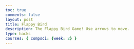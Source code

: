 ```yaml
---
toc: true
comments: false
layout: post
title: Flappy Bird 
description: The Flappy Bird Game! Use arrows to move. 
type: hacks
courses: { compsci: {week: 2} }
---
```

<style>
function startGame() {
  myGamePiece = new component(30, 30, "red", 10, 120);
  myGamePiece.gravity = 0.05;
  myScore = new component("30px", "Consolas", "black", 280, 40, "text");
  myGameArea.start();
}

var myGameArea = {
  canvas : document.createElement("canvas"),
  start : function() {
    this.canvas.width = 480;
    this.canvas.height = 270;
    this.context = this.canvas.getContext("2d");
    document.body.insertBefore(this.canvas, document.body.childNodes[0]);
    this.frameNo = 0;
  },
  clear : function() {
    this.context.clearRect(0, 0, this.canvas.width, this.canvas.height);
  }
}

</style>